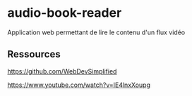 # audio-book-reader

Application web permettant de lire le contenu d'un flux vidéo

## Ressources 

https://github.com/WebDevSimplified

https://www.youtube.com/watch?v=IE4lnxXoupg
